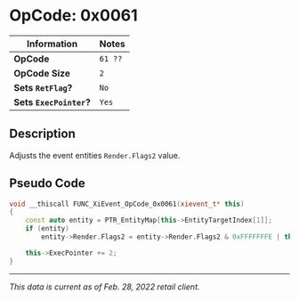 # OpCode: 0x0061

| Information               | Notes |
|---                        |---    |
| **OpCode**                | `61 ??` |
| **OpCode Size**           | `2`   |
| **Sets `RetFlag`?**       | `No`  |
| **Sets `ExecPointer`?**   | `Yes` |

## Description

Adjusts the event entities `Render.Flags2` value.

## Pseudo Code

```cpp
void __thiscall FUNC_XiEvent_OpCode_0x0061(xievent_t* this)
{
    const auto entity = PTR_EntityMap[this->EntityTargetIndex[1]];
    if (entity)
        entity->Render.Flags2 = entity->Render.Flags2 & 0xFFFFFFFE | this->EventData[this->ExecPointer + 1] & 1;

    this->ExecPointer += 2;
}
```

---

_This data is current as of Feb. 28, 2022 retail client._